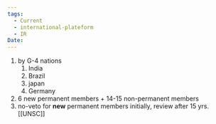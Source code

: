 ```yaml
---
tags:
  - Current
  - international-plateform
  - IR
Date:
---
```

1. by G-4 nations
	1. India
	2. Brazil
	3. japan
	4. Germany
2. 6 new permanent members + 14-15 non-permanent members
3. no-veto for **new** permanent members initially, review after 15 yrs.
[[UNSC]]